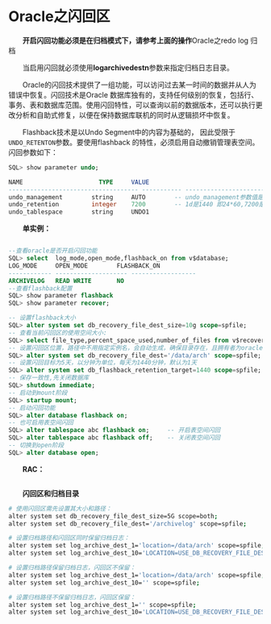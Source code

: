 # Oracle之闪回区

　　**开启闪回功能必须是在归档模式下，请参考上面的操作**Oracle之redo log 归档

　　当启用闪回就必须使用**logarchivedestn**参数来指定归档日志目录。

　　Oracle的闪回技术提供了一组功能，可以访问过去某一时间的数据并从人为错误中恢复。闪回技术是Oracle 数据库独有的，支持任何级别的恢复，包括行、事务、表和数据库范围。使用闪回特性，可以查询以前的数据版本，还可以执行更改分析和自助式修复，以便在保持数据库联机的同时从逻辑损坏中恢复。

　　Flashback技术是以Undo Segment中的内容为基础的， 因此受限于`UNDO_RETENTON`​参数。要使用flashback 的特性，必须启用自动撤销管理表空间。闪回参数如下：

```sql
SQL> show parameter undo;

NAME                     TYPE     VALUE
------------------------------------ ----------- ------------------------------
undo_management        string     AUTO        -- undo_management参数值是否为AUTO，如果是“MANUAL”手动，需要修改为“AUTO”
undo_retention         integer    7200        -- 1d是1440 即24*60,7200是5d
undo_tablespace        string     UNDO1

```

　　**单实例：**

```sql

--查看oracle是否开启闪回功能
SQL> select  log_mode,open_mode,flashback_on from v$database; 
LOG_MODE     OPEN_MODE		  FLASHBACK_ON
------------ -------------------- ------------------
ARCHIVELOG   READ WRITE 	  NO
--查看flashback配置
SQL> show parameter flashback
SQL> show parameter recover;

-- 设置flashback大小
SQL> alter system set db_recovery_file_dest_size=10g scope=spfile;
-- 查看当前闪回区的使用空间大小:
SQL> select file_type,percent_space_used,number_of_files from v$recovery_area_usage;
-- 设置闪回区位置，路径中不用指定实例名，会自动生成，确保目录存在，且拥有者为oracle用户
SQL> alter system set db_recovery_file_dest='/data/arch' scope=spfile;
-- 设置闪回目标为5天，以分钟为单位，每天为1440分钟，默认为1天
SQL> alter system set db_flashback_retention_target=1440 scope=spfile;
-- 保存一致性,先关闭数据库
SQL> shutdown immediate;
-- 启动到mount阶段
SQL> startup mount;
-- 启动闪回功能
SQL> alter database flashback on; 
-- 也可启用表空间闪回
SQL> alter tablespace abc flashback on;     -- 开启表空间闪回
SQL> alter tablespace abc flashback off;    -- 关闭表空间闪回
-- 切换到open阶段
SQL> alter database open;
```

　　**RAC：**

```bash

```

　　**闪回区和归档目录**

```bash
# 使用闪回区需先设置其大小和路径：
alter system set db_recovery_file_dest_size=5G scope=both;
alter system set db_recovery_file_dest='/archivelog' scope=spfile;

# 设置归档路径和闪回区同时保留归档日志：
alter system set log_archive_dest_1='location=/data/arch' scope=spfile;
alter system set log_archive_dest_10='LOCATION=USE_DB_RECOVERY_FILE_DEST' scope=spfile;

# 设置归档路径保留归档日志，闪回区不保留：
alter system set log_archive_dest_1='location=/data/arch' scope=spfile;
alter system set log_archive_dest_10='' scope=spfile;

# 设置归档路径不保留归档日志，闪回区保留：
alter system set log_archive_dest_1='' scope=spfile;
alter system set log_archive_dest_10='LOCATION=USE_DB_RECOVERY_FILE_DEST' scope=spfile;

```
